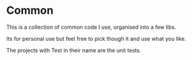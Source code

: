 # Common

This is a collection of common code I use, organised into a few libs. 

Its for personal use but feel free to pick though it and use what you like.

The projects with Test in their name are the unit tests.
